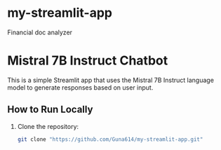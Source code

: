 # my-streamlit-app
Financial doc analyzer

# Mistral 7B Instruct Chatbot

This is a simple Streamlit app that uses the Mistral 7B Instruct language model to generate responses based on user input.

## How to Run Locally

1. Clone the repository:
   ```bash
   git clone "https://github.com/Guna614/my-streamlit-app.git"

